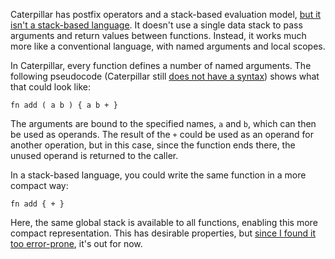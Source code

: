 Caterpillar has postfix operators and a stack-based evaluation model,
[but it isn't a stack-based language](/daily/2024-06-21). It doesn't use a
single data stack to pass arguments and return values between functions.
Instead, it works much more like a conventional language, with named arguments
and local scopes.

In Caterpillar, every function defines a number of named arguments. The
following pseudocode (Caterpillar still
[does not have a syntax][Caterpillar code]) shows what that could look like:

```
fn add ( a b ) { a b + }
```

The arguments are bound to the specified names, `a` and `b`, which can then be
used as operands. The result of the `+` could be used as an operand for another
operation, but in this case, since the function ends there, the unused operand
is returned to the caller.

In a stack-based language, you could write the same function in a more compact
way:

```
fn add { + }
```

Here, the same global stack is available to all functions, enabling this more
compact representation. This has desirable properties, but
[since I found it too error-prone](/daily/2024-06-20), it's out for now.

[Caterpillar code]: https://github.com/hannobraun/crosscut/blob/56805b4eeeeaf47f2d3dde508a18cbcf7ebe32ec/capi/src/games/snake.rs
